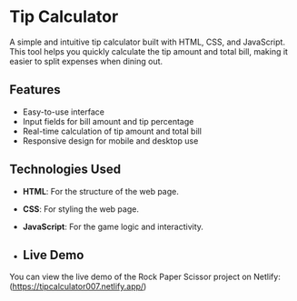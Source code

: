 # Tip Calculator

A simple and intuitive tip calculator built with HTML, CSS, and JavaScript. This tool helps you quickly calculate the tip amount and total bill, making it easier to split expenses when dining out.

## Features

- Easy-to-use interface
- Input fields for bill amount and tip percentage
- Real-time calculation of tip amount and total bill
- Responsive design for mobile and desktop use

## Technologies Used

- **HTML**: For the structure of the web page.
- **CSS**: For styling the web page.
- **JavaScript**: For the game logic and interactivity.

- ## Live Demo

You can view the live demo of the Rock Paper Scissor project on Netlify:
(https://tipcalculator007.netlify.app/)
